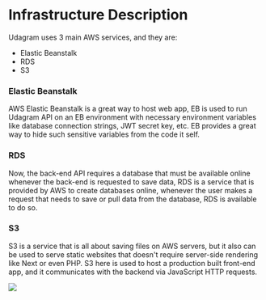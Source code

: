 # Infrastructure Description

Udagram uses 3 main AWS services, and they are: 

- Elastic Beanstalk
- RDS
- S3

### Elastic Beanstalk

AWS Elastic Beanstalk is a great way to host web app, EB is used to run Udagram API on an EB environment with necessary environment variables like database connection strings, JWT secret key, etc. EB provides a great way to hide such sensitive variables from the code it self. 

### RDS

Now, the back-end API requires a database that must be available online whenever the back-end is requested to save data, RDS is a service that is provided by AWS to create databases online, whenever the user makes a request that needs to save or pull data from the database, RDS is available to do so.

### S3

S3 is a service that is all about saving files on AWS servers, but it also can be used to serve static websites that doesn't require server-side rendering like Next or even PHP. S3 here is used to host a production built front-end app, and it communicates with the backend via JavaScript HTTP requests. 

![](https://i.imgur.com/wNbZCO9.png)